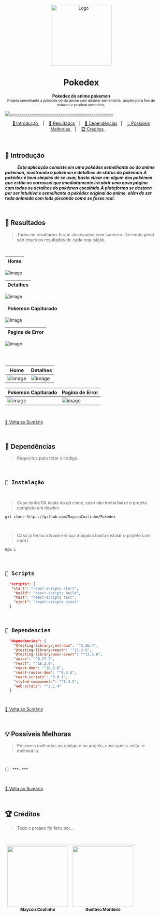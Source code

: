 <p align="center">
  <img src="https://user-images.githubusercontent.com/60453269/234271107-dfd120da-82fc-42ed-95f2-45d6561d2f6e.png" alt="Logo" width="200" height="200" />
</p>


<h1 align="center"> Pokedex </h1>

<a id="Sumário"></a>


<p align="center">
  <b> Pokedex do anime pokemon</b></br>
  <sub>  Projeto semelhante a pokedex de do anime com desiner semelhante, projeto para fins de estudos e praticar conceitos.
  <sub>
</p>


[![-----------------------------------------------------](https://raw.githubusercontent.com/andreasbm/readme/master/assets/lines/colored.png)](#table-of-contents)

<p align="center">
  <a href="#Introdução"> 🧩 Introdução </a>&nbsp;&nbsp;&nbsp;|&nbsp;&nbsp;&nbsp;
  <a href="#Resultados"> 🚀 Resultados</a>&nbsp;&nbsp;&nbsp;|&nbsp;&nbsp;&nbsp;
  <a href="#Dependências"> 🧪 Dependências</a>&nbsp;&nbsp;&nbsp;|&nbsp;&nbsp;&nbsp;
  <a href="#Ideias">💡 Possíveis Melhorias </a>&nbsp;&nbsp;&nbsp;|&nbsp;&nbsp;&nbsp;
  <a href="#Creditos"> 🏆 Créditos </a>&nbsp;&nbsp;&nbsp;&nbsp;&nbsp;&nbsp;
</p>
 
<br/>



<a id="Introdução"></a>
## 🧩 Introdução 

  ***⠀⠀⠀⠀Esta aplicação consiste em uma pokédex semelhante ao do anime pokemon, mostrando o pokémon e detalhes de status do pokémon.A pokédex é bem simples de se usar, basta clicar em algum dos pokémon que estão no carrossel que imediatamente irá abrir uma nova página com todos os detalhes do pokémon escolhido.A plataforma se destaca por ser intuitiva e semelhante a pokédex original do anime, além de ser toda animada com leds piscando como se fosse real.***

<br/>


<a id="Resultados"></a>
## 🚀 Resultados 
  > Todos os resultados foram alcançados com sucesso. De modo geral são esses os resultados de cada requisição. 

 <br/>

| Home |
|---|
![image](https://user-images.githubusercontent.com/60453269/234271633-d6893e11-8347-447b-a3fd-4cc2fe063c6e.png)


| Detalhes |
|---|
![image](https://user-images.githubusercontent.com/60453269/234271761-2d9c14d0-dfa0-4537-a431-4ee2ae99787c.png)

| Pokemon Capiturado |
|---|
![image](https://user-images.githubusercontent.com/60453269/234271871-f1a8ee2d-7e7b-4852-bef6-e53e9a98e2d8.png)

| Pagina de Error |
|---|
![image](https://user-images.githubusercontent.com/60453269/234286883-01411c3c-e16d-4d2e-b8da-1e225c2b7989.png)

<br /> 
<br /> 

<div align="center">  

| Home | Detalhes |
|---|---|
![image](https://user-images.githubusercontent.com/60453269/234287764-fb7646ad-5b52-48cd-97ed-3498522a64e2.png)|![image](https://user-images.githubusercontent.com/60453269/234287972-e2e2fa93-dfe7-4f75-b553-05b37db12532.png)


| Pokemon Capiturado | Pagina de Error |
|---|---|
![image](https://user-images.githubusercontent.com/60453269/234288216-6b1cd111-2d8d-4e61-bc2a-bf0e4ed4cbba.png)|![image](https://user-images.githubusercontent.com/60453269/234288746-760086b4-ff34-46ac-91a3-418f6a1d4c96.png)

</div>

<br /> 

<a href="#Sumário"> 📖 Volta ao Sumário </a>

<br /> 

<a id="Dependências"></a>
## 🧪 Dependências
> Requisitos para rotar o codigo...

<br/>

## `📖 Instalação` 
  
  
 <br /> 

> Caso tenha Git basta da git clone, caso não tenha baixe o projeto completo em dowlon

```BASH
git clone https://github.com/MayconCoutinho/Pokedex
```

<br /> 

> Caso já tenha o Node em sua maquina basta instalar o projeto com npm i

```BASH
npm i 
```

<br /> 

## `📖 Scripts` 

```JSON
  "scripts": {
   "start": "react-scripts start",
    "build": "react-scripts build",
    "test": "react-scripts test",
    "eject": "react-scripts eject"
  }

```

<br/>

## `📖 Dependencies` 

```JSON
  "dependencies": {
    "@testing-library/jest-dom": "^5.16.4",
    "@testing-library/react": "^13.3.0",
    "@testing-library/user-event": "^13.5.0",
    "axios": "^0.27.2",
    "react": "^18.2.0",
    "react-dom": "^18.2.0",
    "react-router-dom": "^6.3.0",
    "react-scripts": "5.0.1",
    "styled-components": "^5.3.5",
    "web-vitals": "^2.1.4"
  }

```

<br/>

<a href="#Sumário"> 📖 Volta ao Sumário </a>

<br /> 

<a id="Ideias"></a>
## 💡 Possíveis Melhoras
> Possíveis melhorias no código e no projeto, caso queira voltar e melhorá lo.

<br /> 

- [ ] ***- *** 


<br/>

<a href="#Sumário"> 📖 Volta ao Sumário </a>

<br /> 

<a id="Creditos"></a>
## 🏆 Créditos
> Todo o projeto foi feito por...
  
<br /> 


<div align="center"> 

| [<img src="https://user-images.githubusercontent.com/60453269/217899761-dc2d4e4b-3336-419d-9076-79304290aa0a.png" width=200><br><sub> Maycon Coutinho </sub>](https://www.linkedin.com/in/maycon-coutinho/) |[<img src="https://user-images.githubusercontent.com/60453269/234315704-de7d68b9-cb4e-47ff-a95b-f63708747800.png" width=200><br><sub> Gustavo Monteiro </sub>](https://www.linkedin.com/in/maycon-coutinho/)
|---|---|
 

</div> 

<br /> 

